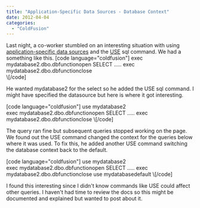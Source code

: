 ```yaml
---
title: "Application-Specific Data Sources - Database Context"
date: 2012-04-04
categories: 
  - "ColdFusion"
---
```


Last night, a co-worker stumbled on an interesting situation with using [application-specific data sources](http://www.bennadel.com/blog/1642-Learning-ColdFusion-9-Application-Specific-Data-Sources.htm) and the [USE](http://msdn.microsoft.com/en-us/library/ms188366.aspx) sql command. We had a something like this. \[code language="coldfusion"\]
<CFQUERY NAME="output">
	exec mydatabase2.dbo.dbfunctionopen
	SELECT	.....
	exec mydatabase2.dbo.dbfunctionclose	
</CFQUERY>
\\[/code\]

He wanted mydatabase2 for the select so he added the USE sql command. I might have specified the datasource but here is where it got interesting.

\[code language="coldfusion"\]
<CFQUERY NAME="output">
	use mydatabase2		
	exec mydatabase2.dbo.dbfunctionopen
	SELECT	.....
	exec mydatabase2.dbo.dbfunctionclose
</CFQUERY>
\\[/code\]

The query ran fine but subsequent queries stopped working on the page. We found out the USE command changed the context for the queries below where it was used. To fix this, he added another USE command switching the database context back to the default.

\[code language="coldfusion"\]
<CFQUERY NAME="output">
	use mydatabase2		
	exec mydatabase2.dbo.dbfunctionopen
	SELECT	.....
	exec mydatabase2.dbo.dbfunctionclose
	use mydatabasedefault
</CFQUERY>
\\[/code\]

I found this interesting since I didn't know commands like USE could affect other queries. I haven't had time to review the docs so this might be documented and explained but wanted to post about it.
